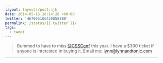```yaml
---
layout: layouts/post.njk
date: 2014-05-15 18:14:28 +00:00
twitter: '467005106420858880'
permalink: /status/{{ twitter }}/
tags: 
  - tweet
---
```


> Bummed to have to miss [@CSSConf](https://twitter.com/CSSConf) this year. I have a $300 ticket if anyone is interested in buying it. Email me: lynn@lynnandtonic.com

---
